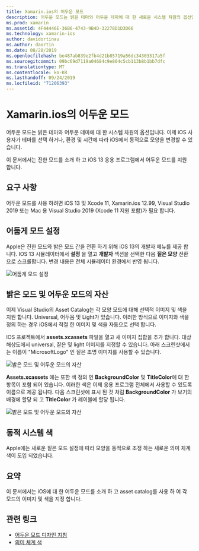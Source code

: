 ```yaml
---
title: Xamarin.ios의 어두운 모드
description: 어두운 모드는 밝은 테마와 어두운 테마에 대 한 새로운 시스템 차원의 옵션입니다. 이제 iOS 사용자가 테마를 선택 하거나 iOS에서 동적으로 모양을 변경할 수 있습니다.
ms.prod: xamarin
ms.assetid: 4F44446E-36B6-4743-9B4D-32278D1D3D66
ms.technology: xamarin-ios
author: davidortinau
ms.author: daortin
ms.date: 08/28/2019
ms.openlocfilehash: be487ab839e2fb4d21b85719a56dc34303317a5f
ms.sourcegitcommit: 09bc69d7119a04684c9e804c5cb113b8b1bb7dfc
ms.translationtype: MT
ms.contentlocale: ko-KR
ms.lasthandoff: 09/24/2019
ms.locfileid: "71206393"
---
```

# <a name="dark-mode-in-xamarinios"></a>Xamarin.ios의 어두운 모드

어두운 모드는 밝은 테마와 어두운 테마에 대 한 시스템 차원의 옵션입니다. 이제 iOS 사용자가 테마를 선택 하거나, 환경 및 시간에 따라 iOS에서 동적으로 모양을 변경할 수 있습니다.

이 문서에서는 진한 모드를 소개 하 고 iOS 13 응용 프로그램에서 어두운 모드를 지원 합니다.

## <a name="requirements"></a>요구 사항

어두운 모드를 사용 하려면 iOS 13 및 Xcode 11, Xamarin.ios 12.99, Visual Studio 2019 또는 Mac 용 Visual Studio 2019 (Xcode 11 지원 포함)가 필요 합니다.

## <a name="turning-on-dark-mode"></a>어둡게 모드 설정

Apple은 진한 모드와 밝은 모드 간을 전환 하기 위해 iOS 13의 개발자 메뉴를 제공 합니다. IOS 13 시뮬레이터에서 **설정** 을 열고 **개발자** 섹션을 선택한 다음 **짙은 모양** 전환으로 스크롤합니다. 변경 내용은 전체 시뮬레이터 환경에서 반영 됩니다.

![어둡게 모드 설정](dark-mode-images/LightAndDark_DeveloperSetting.png)

## <a name="assets-for-light-and-dark-modes"></a>밝은 모드 및 어두운 모드의 자산

이제 Visual Studio의 Asset Catalog는 각 모양 모드에 대해 선택적 이미지 및 색을 지원 합니다. Universal, 어두움 및 Light가 있습니다. 이러한 방식으로 이미지와 색을 정의 하는 경우 iOS에서 적절 한 이미지 및 색을 자동으로 선택 합니다.

IOS 프로젝트에서 **assets.xcassets** 파일을 열고 새 이미지 집합을 추가 합니다. 대상 해상도에서 universal, 짙은 및 light 이미지를 지정할 수 있습니다. 아래 스크린샷에서는 이름이 "MicrosoftLogo" 인 짙은 조명 이미지를 사용할 수 있습니다.

![밝은 모드 및 어두운 모드의 자산](dark-mode-images/LightAndDark_AssetCatalog2.png)

**Assets.xcassets** 에는 또한 색 정의 인 **BackgroundColor** 및 **TitleColor**에 대 한 항목이 포함 되어 있습니다. 이러한 색은 이제 응용 프로그램 전체에서 사용할 수 있도록 이름으로 제공 됩니다. 다음 스크린샷에 표시 된 것 처럼 **BackgroundColor** 가 보기의 배경에 할당 되 고 **TitleColor** 가 레이블에 할당 됩니다.

![밝은 모드 및 어두운 모드의 자산](dark-mode-images/LightAndDark_01.png)

## <a name="dynamic-system-colors"></a>동적 시스템 색

Apple에는 새로운 짙은 모드 설정에 따라 모양을 동적으로 조정 하는 새로운 의미 체계 색이 도입 되었습니다.

## <a name="summary"></a>요약

이 문서에서는 iOS에 대 한 어두운 모드를 소개 하 고 asset catalog를 사용 하 여 각 모드의 이미지 및 색을 지정 합니다.

## <a name="related-links"></a>관련 링크

- [어두운 모드 디자인 지침](https://developer.apple.com/design/human-interface-guidelines/ios/visual-design/dark-mode/)
- [의미 체계 색](https://developer.apple.com/design/human-interface-guidelines/ios/visual-design/color/#dynamic-system-colors)
